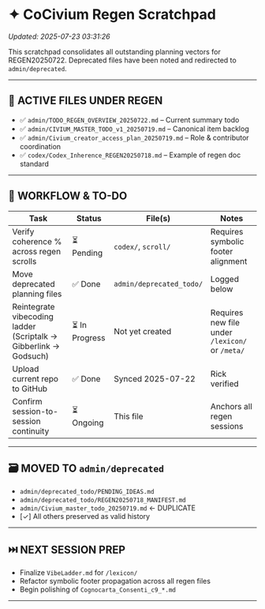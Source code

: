 <!-- Filename: SCRATCHPAD_REGEN.md -->
# ✦ CoCivium Regen Scratchpad
*Updated: 2025-07-23 03:31:26*

This scratchpad consolidates all outstanding planning vectors for REGEN20250722. Deprecated files have been noted and redirected to `admin/deprecated`.

---

## 🧠 ACTIVE FILES UNDER REGEN

- ✅ `admin/TODO_REGEN_OVERVIEW_20250722.md` – Current summary todo
- ✅ `admin/CIVIUM_MASTER_TODO_v1_20250719.md` – Canonical item backlog
- ✅ `admin/Civium_creator_access_plan_20250719.md` – Role & contributor coordination
- ✅ `codex/Codex_Inherence_REGEN20250718.md` – Example of regen doc standard

---

## 🔄 WORKFLOW & TO-DO

| Task | Status | File(s) | Notes |
|------|--------|---------|-------|
| Verify coherence % across regen scrolls | ⏳ Pending | `codex/`, `scroll/` | Requires symbolic footer alignment |
| Move deprecated planning files | ✅ Done | `admin/deprecated_todo/` | Logged below |
| Reintegrate vibecoding ladder (Scriptalk → Gibberlink → Godsuch) | ⏳ In Progress | Not yet created | Requires new file under `/lexicon/` or `/meta/` |
| Upload current repo to GitHub | ✅ Done | Synced 2025-07-22 | Rick verified |
| Confirm session-to-session continuity | ⏳ Ongoing | This file | Anchors all regen sessions |

---

## 🗃️ MOVED TO `admin/deprecated`

- `admin/deprecated_todo/PENDING_IDEAS.md`
- `admin/deprecated_todo/REGEN20250718_MANIFEST.md`
- `admin/Civium_master_todo_20250719.md` ← DUPLICATE
- [✓] All others preserved as valid history

---

## ⏭️ NEXT SESSION PREP

- Finalize `VibeLadder.md` for `/lexicon/`
- Refactor symbolic footer propagation across all regen files
- Begin polishing of `Cognocarta_Consenti_c9_*.md`

---






